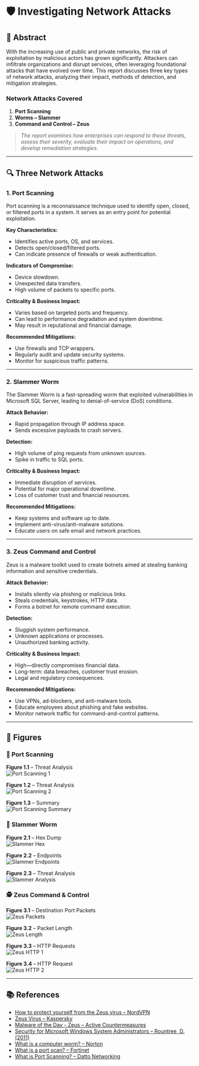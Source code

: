 # 🛡️ Investigating Network Attacks

## 📌 Abstract

With the increasing use of public and private networks, the risk of exploitation by malicious actors has grown significantly. Attackers can infiltrate organizations and disrupt services, often leveraging foundational attacks that have evolved over time. This report discusses three key types of network attacks, analyzing their impact, methods of detection, and mitigation strategies.

### Network Attacks Covered

1. **Port Scanning**
2. **Worms – Slammer**
3. **Command and Control – Zeus**

> _The report examines how enterprises can respond to these threats, assess their severity, evaluate their impact on operations, and develop remediation strategies._

---

## 🔍 Three Network Attacks

### 1. Port Scanning

Port scanning is a reconnaissance technique used to identify open, closed, or filtered ports in a system. It serves as an entry point for potential exploitation.

**Key Characteristics:**
- Identifies active ports, OS, and services.
- Detects open/closed/filtered ports.
- Can indicate presence of firewalls or weak authentication.

**Indicators of Compromise:**
- Device slowdown.
- Unexpected data transfers.
- High volume of packets to specific ports.

**Criticality & Business Impact:**
- Varies based on targeted ports and frequency.
- Can lead to performance degradation and system downtime.
- May result in reputational and financial damage.

**Recommended Mitigations:**
- Use firewalls and TCP wrappers.
- Regularly audit and update security systems.
- Monitor for suspicious traffic patterns.

---

### 2. Slammer Worm

The Slammer Worm is a fast-spreading worm that exploited vulnerabilities in Microsoft SQL Server, leading to denial-of-service (DoS) conditions.

**Attack Behavior:**
- Rapid propagation through IP address space.
- Sends excessive payloads to crash servers.

**Detection:**
- High volume of ping requests from unknown sources.
- Spike in traffic to SQL ports.

**Criticality & Business Impact:**
- Immediate disruption of services.
- Potential for major operational downtime.
- Loss of customer trust and financial resources.

**Recommended Mitigations:**
- Keep systems and software up to date.
- Implement anti-virus/anti-malware solutions.
- Educate users on safe email and network practices.

---

### 3. Zeus Command and Control

Zeus is a malware toolkit used to create botnets aimed at stealing banking information and sensitive credentials.

**Attack Behavior:**
- Installs silently via phishing or malicious links.
- Steals credentials, keystrokes, HTTP data.
- Forms a botnet for remote command execution.

**Detection:**
- Sluggish system performance.
- Unknown applications or processes.
- Unauthorized banking activity.

**Criticality & Business Impact:**
- High—directly compromises financial data.
- Long-term: data breaches, customer trust erosion.
- Legal and regulatory consequences.

**Recommended Mitigations:**
- Use VPNs, ad-blockers, and anti-malware tools.
- Educate employees about phishing and fake websites.
- Monitor network traffic for command-and-control patterns.

---

## 📸 Figures

### 🔎 Port Scanning

**Figure 1.1** – Threat Analysis  
![Port Scanning 1](https://github.com/gabizzle/Intrusion-Detection/assets/67624149/f362e47e-4ce0-4976-b892-3c0b1ef86520)

**Figure 1.2** – Threat Analysis  
![Port Scanning 2](https://github.com/gabizzle/Intrusion-Detection/assets/67624149/d4cf99aa-cb4e-4e69-b059-c3c3e546aa8d)

**Figure 1.3** – Summary  
![Port Scanning Summary](https://github.com/gabizzle/Intrusion-Detection/assets/67624149/5a66c611-02d4-474e-a04a-ea366ac36016)

### 🧬 Slammer Worm

**Figure 2.1** – Hex Dump  
![Slammer Hex](https://github.com/gabizzle/Intrusion-Detection/assets/67624149/77913cbc-8f6b-4250-b276-15a01615e8ed)

**Figure 2.2** – Endpoints  
![Slammer Endpoints](https://github.com/gabizzle/Intrusion-Detection/assets/67624149/2535d5fe-c1c4-425c-8484-058e3d544c48)

**Figure 2.3** – Threat Analysis  
![Slammer Analysis](https://github.com/gabizzle/Intrusion-Detection/assets/67624149/68cbc358-4d8b-47ba-a3bd-967736cdec50)

### 🕵️ Zeus Command & Control

**Figure 3.1** – Destination Port Packets  
![Zeus Packets](https://github.com/gabizzle/Intrusion-Detection/assets/67624149/850101ff-df30-4937-b73d-08ae87cd9b05)

**Figure 3.2** – Packet Length  
![Zeus Length](https://github.com/gabizzle/Intrusion-Detection/assets/67624149/e4c6d09b-2f9a-4996-ac0f-2d3175f32b55)

**Figure 3.3** – HTTP Requests  
![Zeus HTTP 1](https://github.com/gabizzle/Intrusion-Detection/assets/67624149/e3a95999-2bca-4025-9646-49c73aefe0f3)

**Figure 3.4** – HTTP Request  
![Zeus HTTP 2](https://github.com/gabizzle/Intrusion-Detection/assets/67624149/7478d416-6d64-4cfd-99f6-40df43094391)

---

## 📚 References

- [How to protect yourself from the Zeus virus – NordVPN](https://nordvpn.com/blog/zeus-virus/)
- [Zeus Virus – Kaspersky](https://usa.kaspersky.com/resource-center/threats/zeus-virus)
- [Malware of the Day - Zeus – Active Countermeasures](https://www.activecountermeasures.com/malware-of-the-day-zeus/)
- [Security for Microsoft Windows System Administrators – Rountree, D. (2011)](https://doi.org/10.1016/b978-1-59749-594-3.00012-0)
- [What is a computer worm? – Norton](https://us.norton.com/blog/malware/what-is-a-computer-worm#)
- [What is a port scan? – Fortinet](https://www.fortinet.com/resources/cyberglossary/what-is-port-scan)
- [What is Port Scanning? – Datto Networking](https://www.datto.com/blog/what-is-port-scanning)
